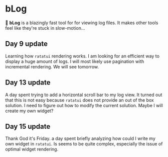 # bLog
🚀 **bLog** is a blazingly fast tool for for viewing log files. It makes other tools feel like they're stuck in slow-motion...

## Day 9 update
Learning how `ratatui` rendering works. I am looking for an efficient way to display a huge amount of logs. I will most likely use pagination with incremental rendering. We will see tomorrow.

## Day 13 update
A day spent trying to add a horizontal scroll bar to my log view. It turned out that this is not easy because `ratatui` does not provide an out of the box solution. I need to figure out how to modify the current solution. Maybe I will create my own widget?

## Day 15 update
Thank God it's Friday. a day spent briefly analyzing how could I write my own widget in `ratatui`. Is seems to be quite complex, especially the issue of optimal widget rendering.
